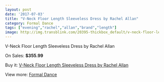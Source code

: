```yaml
---
layout: post
date: '2017-07-03'
title: "V-Neck Floor Length Sleeveless Dress by Rachel Allan"
category: Formal Dance
tags: ["evening","rachel","allan","brand","length"]
image: http://img.transblink.com/20395-thickbox_default/v-neck-floor-length-sleeveless-dress-by-rachel-allan.jpg
---
```

V-Neck Floor Length Sleeveless Dress by Rachel Allan

On Sales: **$355.99**
<a href="https://www.transblink.com/en/formal-dance/6438-v-neck-floor-length-sleeveless-dress-by-rachel-allan.html"><amp-img layout="responsive" width="600" height="600" src="//img.transblink.com/20395-thickbox_default/v-neck-floor-length-sleeveless-dress-by-rachel-allan.jpg" alt="V-Neck Floor Length Sleeveless Dress by Rachel Allan 0" /></a>
<a href="https://www.transblink.com/en/formal-dance/6438-v-neck-floor-length-sleeveless-dress-by-rachel-allan.html"><amp-img layout="responsive" width="600" height="600" src="//img.transblink.com/20397-thickbox_default/v-neck-floor-length-sleeveless-dress-by-rachel-allan.jpg" alt="V-Neck Floor Length Sleeveless Dress by Rachel Allan 1" /></a>
<a href="https://www.transblink.com/en/formal-dance/6438-v-neck-floor-length-sleeveless-dress-by-rachel-allan.html"><amp-img layout="responsive" width="600" height="600" src="//img.transblink.com/20396-thickbox_default/v-neck-floor-length-sleeveless-dress-by-rachel-allan.jpg" alt="V-Neck Floor Length Sleeveless Dress by Rachel Allan 2" /></a>

Buy it: [V-Neck Floor Length Sleeveless Dress by Rachel Allan](https://www.transblink.com/en/formal-dance/6438-v-neck-floor-length-sleeveless-dress-by-rachel-allan.html "V-Neck Floor Length Sleeveless Dress by Rachel Allan")

View more: [Formal Dance](https://www.transblink.com/en/6-formal-dance "Formal Dance")